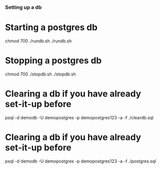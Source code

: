### Setting up a db

# Starting a postgres db

chmod 700 ./rundb.sh
./rundb.sh

# Stopping a postgres db

chmod 700 ./stopdb.sh
./stopdb.sh

# Clearing a db if you have already set-it-up before

psql -d demodb -U demopostgres -p demopostgres123 -a -f ./cleardb.sql

# Clearing a db if you have already set-it-up before

psql -d demodb -U demopostgres -p demopostgres123 -a -f ./postgres.sql
